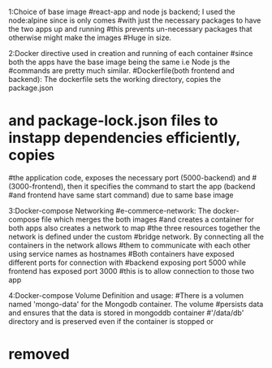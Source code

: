 1:Choice of base image
#react-app and node js backend; I used the node:alpine since is only comes 
#with just the necessary packages to have the two apps up and running
#this prevents un-necessary packages that otherwise might make the images 
#Huge in size.

2:Docker directive used in creation and running of each container
#since both the apps have the base image being the same i.e Node js the
#commands are pretty much similar.
#Dockerfile(both frontend and backend): The dockerfile sets the working directory, copies the package.json
# and package-lock.json files to instapp dependencies efficiently, copies
#the application code, exposes the necessary port (5000-backend) and 
#(3000-frontend), then it specifies the command to start the app (backend 
#and frontend have same start command) due to same base image

3:Docker-compose Networking
#e-commerce-network: The docker-compose file which merges the both images
#and creates a container for both apps also creates a network to map
#the three resources together the network is defined under the custom
#bridge network. By connecting all the containers in the network allows
#them to communicate with each other using service names as hostnames
#Both containers have exposed different ports for connection with 
#backend exposing port 5000 while frontend has exposed port 3000
#this is to allow connection to those two app

4:Docker-compose Volume Definition and usage:
#There is a volumen named 'mongo-data' for the Mongodb container. The volume
#persists data and ensures that the data is stored in mongoddb container 
#'/data/db' directory and is preserved even if the container is stopped or
# removed

